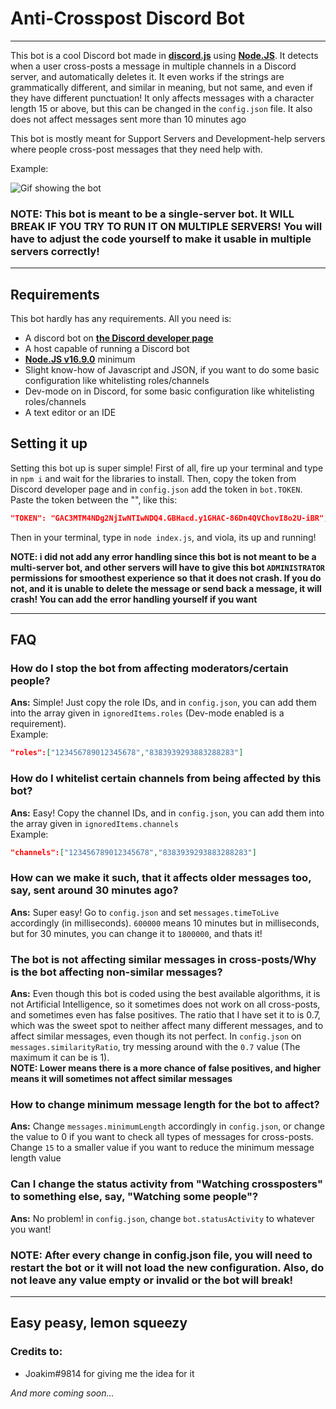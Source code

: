 # Anti-Crosspost Discord Bot
----
This bot is a cool Discord bot made in [**discord.js**](https://discord.js.org/) using [**Node.JS**](https://nodejs.org). It detects when a user cross-posts a message in multiple channels in a Discord server, and automatically deletes it. It even works if the strings are grammatically different, and similar in meaning, but not same, and even if they have different punctuation! It only affects messages with a character length 15 or above, but this can be changed in the `config.json` file. It also does not affect messages sent more than 10 minutes ago

This bot is mostly meant for Support Servers and Development-help servers where people cross-post messages that they need help with.

Example:

![Gif showing the bot](https://python.became.gay/UyzdLaoxiG.gif)

### NOTE: This bot is meant to be a single-server bot. It WILL BREAK IF YOU TRY TO RUN IT ON MULTIPLE SERVERS! You will have to adjust the code yourself to make it usable in multiple servers correctly!
---

## Requirements
This bot hardly has any requirements. All you need is:

- A discord bot on [**the Discord developer page**](https://discord.com/developers/applications/)
- A host capable of running a Discord bot
- [**Node.JS v16.9.0**](https://nodejs.org/) minimum
- Slight know-how of Javascript and JSON, if you want to do some basic configuration like whitelisting roles/channels
- Dev-mode on in Discord, for some basic configuration like whitelisting roles/channels
- A text editor or an IDE

## Setting it up
Setting this bot up is super simple! First of all, fire up your terminal and type in `npm i` and wait for the libraries to install. Then, copy the token from Discord developer page and in `config.json` add the token in `bot.TOKEN`. Paste the token between the "", like this:
```json
"TOKEN": "GAC3MTM4NDg2NjIwNTIwNDQ4.GBHacd.y1GHAC-86Dn4QVChovI8o2U-iBR", //this token here doesnt really work
```
Then in your terminal, type in `node index.js`, and viola, its up and running!

**NOTE: i did not add any error handling since this bot is not meant to be a multi-server bot, and other servers will have to give this bot `ADMINISTRATOR` permissions for smoothest experience so that it does not crash. If you do not, and it is unable to delete the message or send back a message, it will crash! You can add the error handling yourself if you want**

---

## FAQ

### How do I stop the bot from affecting moderators/certain people?
**Ans:** Simple! Just copy the role IDs, and in `config.json`, you can add them into the array given in `ignoredItems.roles` (Dev-mode enabled is a requirement). <br> Example:
```json
"roles":["123456789012345678","8383939293883288283"]
```

### How do I whitelist certain channels from being affected by this bot?
**Ans:** Easy! Copy the channel IDs, and in `config.json`, you can add them into the array given in `ignoredItems.channels` <br>
Example:
```json
"channels":["123456789012345678","8383939293883288283"]
```

### How can we make it such, that it affects older messages too, say, sent around 30 minutes ago?
**Ans:** Super easy! Go to `config.json` and set `messages.timeToLive` accordingly (in milliseconds). `600000` means 10 minutes but in milliseconds, but for 30 minutes, you can change it to `1800000`, and thats it!

### The bot is not affecting similar messages in cross-posts/Why is the bot affecting non-similar messages?
**Ans:** Even though this bot is coded using the best available algorithms, it is not Artificial Intelligence, so it sometimes does not work on all cross-posts, and sometimes even has false positives. The ratio that I have set it to is 0.7, which was the sweet spot to neither affect many different messages, and to affect similar messages, even though its not perfect. In `config.json` on `messages.similarityRatio`, try messing around with the `0.7` value (The maximum it can be is 1). <br> 
**NOTE: Lower means there is a more chance of false positives, and higher means it will sometimes not affect similar messages**

### How to change minimum message length for the bot to affect?
**Ans:** Change `messages.minimumLength` accordingly in `config.json`, or change the value to 0 if you want to check all types of messages for cross-posts. Change `15` to a smaller value if you want to reduce the minimum message length value

### Can I change the status activity from "Watching crossposters" to something else, say, "Watching some people"?
**Ans:** No problem! in `config.json`, change `bot.statusActivity` to whatever you want!

### NOTE: After every change in config.json file, you will need to restart the bot or it will not load the new configuration. Also, do not leave any value empty or invalid or the bot will break!

---
## Easy peasy, lemon squeezy

### Credits to:
- Joakim#9814 for giving me the idea for it

*And more coming soon...*
